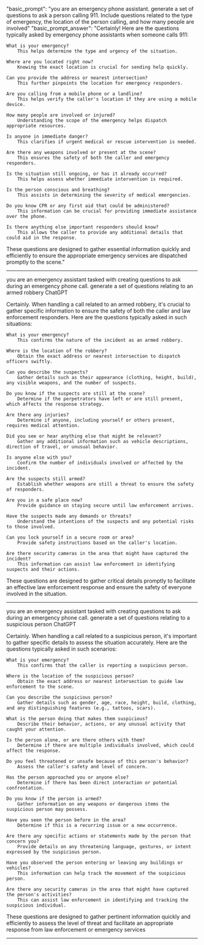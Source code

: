 "basic_prompt": "you are an emergency phone assistant. generate a set of questions to ask a person calling 911. Include questions related to the type of emergency, the location of the person calling, and how many people are involved"
"basic_prompt_answer": "Certainly! Here are the questions typically asked by emergency phone assistants when someone calls 911:

    What is your emergency?
        This helps determine the type and urgency of the situation.

    Where are you located right now?
        Knowing the exact location is crucial for sending help quickly.

    Can you provide the address or nearest intersection?
        This further pinpoints the location for emergency responders.

    Are you calling from a mobile phone or a landline?
        This helps verify the caller's location if they are using a mobile device.

    How many people are involved or injured?
        Understanding the scope of the emergency helps dispatch appropriate resources.

    Is anyone in immediate danger?
        This clarifies if urgent medical or rescue intervention is needed.

    Are there any weapons involved or present at the scene?
        This ensures the safety of both the caller and emergency responders.

    Is the situation still ongoing, or has it already occurred?
        This helps assess whether immediate intervention is required.

    Is the person conscious and breathing?
        This assists in determining the severity of medical emergencies.

    Do you know CPR or any first aid that could be administered?
        This information can be crucial for providing immediate assistance over the phone.

    Is there anything else important responders should know?
        This allows the caller to provide any additional details that could aid in the response.

These questions are designed to gather essential information quickly and efficiently to ensure the appropriate emergency services are dispatched promptly to the scene."

--------------------------------


you are an emergency assistant tasked with creating questions to ask during an emergency phone call. generate a set of questions relating to an armed robbery
ChatGPT

Certainly. When handling a call related to an armed robbery, it's crucial to gather specific information to ensure the safety of both the caller and law enforcement responders. Here are the questions typically asked in such situations:

    What is your emergency?
        This confirms the nature of the incident as an armed robbery.

    Where is the location of the robbery?
        Obtain the exact address or nearest intersection to dispatch officers swiftly.

    Can you describe the suspects?
        Gather details such as their appearance (clothing, height, build), any visible weapons, and the number of suspects.

    Do you know if the suspects are still at the scene?
        Determine if the perpetrators have left or are still present, which affects the response strategy.

    Are there any injuries?
        Determine if anyone, including yourself or others present, requires medical attention.

    Did you see or hear anything else that might be relevant?
        Gather any additional information such as vehicle descriptions, direction of travel, or unusual behavior.

    Is anyone else with you?
        Confirm the number of individuals involved or affected by the incident.

    Are the suspects still armed?
        Establish whether weapons are still a threat to ensure the safety of responders.

    Are you in a safe place now?
        Provide guidance on staying secure until law enforcement arrives.

    Have the suspects made any demands or threats?
        Understand the intentions of the suspects and any potential risks to those involved.

    Can you lock yourself in a secure room or area?
        Provide safety instructions based on the caller's location.

    Are there security cameras in the area that might have captured the incident?
        This information can assist law enforcement in identifying suspects and their actions.

These questions are designed to gather critical details promptly to facilitate an effective law enforcement response and ensure the safety of everyone involved in the situation.


------------------------------

you are an emergency assistant tasked with creating questions to ask during an emergency phone call. generate a set of questions relating to a suspicious person
ChatGPT

Certainly. When handling a call related to a suspicious person, it's important to gather specific details to assess the situation accurately. Here are the questions typically asked in such scenarios:

    What is your emergency?
        This confirms that the caller is reporting a suspicious person.

    Where is the location of the suspicious person?
        Obtain the exact address or nearest intersection to guide law enforcement to the scene.

    Can you describe the suspicious person?
        Gather details such as gender, age, race, height, build, clothing, and any distinguishing features (e.g., tattoos, scars).

    What is the person doing that makes them suspicious?
        Describe their behavior, actions, or any unusual activity that caught your attention.

    Is the person alone, or are there others with them?
        Determine if there are multiple individuals involved, which could affect the response.

    Do you feel threatened or unsafe because of this person's behavior?
        Assess the caller's safety and level of concern.

    Has the person approached you or anyone else?
        Determine if there has been direct interaction or potential confrontation.

    Do you know if the person is armed?
        Gather information on any weapons or dangerous items the suspicious person may possess.

    Have you seen the person before in the area?
        Determine if this is a recurring issue or a new occurrence.

    Are there any specific actions or statements made by the person that concern you?
        Provide details on any threatening language, gestures, or intent expressed by the suspicious person.

    Have you observed the person entering or leaving any buildings or vehicles?
        This information can help track the movement of the suspicious person.

    Are there any security cameras in the area that might have captured the person's activities?
        This can assist law enforcement in identifying and tracking the suspicious individual.

These questions are designed to gather pertinent information quickly and efficiently to assess the level of threat and facilitate an appropriate response from law enforcement or emergency services


---------------------------


